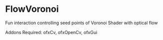 # FlowVoronoi
Fun interaction controlling seed points of Voronoi Shader with optical flow

Addons Required: ofxCv, ofxOpenCv, ofxGui
